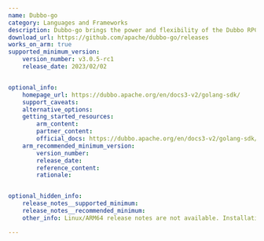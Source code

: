 ```yaml
---
name: Dubbo-go 
category: Languages and Frameworks
description: Dubbo-go brings the power and flexibility of the Dubbo RPC framework to the Go programming language, enabling developers to build, manage, and scale microservices efficiently. 
download_url: https://github.com/apache/dubbo-go/releases
works_on_arm: true
supported_minimum_version:
    version_number: v3.0.5-rc1
    release_date: 2023/02/02


optional_info:
    homepage_url: https://dubbo.apache.org/en/docs3-v2/golang-sdk/
    support_caveats:
    alternative_options:
    getting_started_resources:
        arm_content: 
        partner_content: 
        official_docs: https://dubbo.apache.org/en/docs3-v2/golang-sdk/quickstart/
    arm_recommended_minimum_version:
        version_number:
        release_date:
        reference_content:
        rationale: 


optional_hidden_info:
    release_notes__supported_minimum: 
    release_notes__recommended_minimum:
    other_info: Linux/ARM64 release notes are not available. Installation and testing are done via the [tar archive](https://github.com/apache/dubbo-go/releases/tag/v3.0.5-rc1).

---
```

